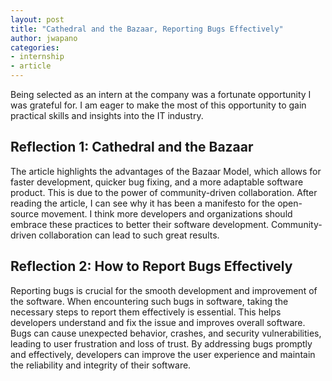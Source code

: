 ```yaml
---
layout: post
title: "Cathedral and the Bazaar, Reporting Bugs Effectively"
author: jwapano
categories: 
- internship
- article
---
```


Being selected as an intern at the company was a fortunate opportunity I was grateful for. I am eager to make the most of this opportunity to gain practical skills and insights into the IT industry.

## Reflection 1: Cathedral and the Bazaar

The article highlights the advantages of the Bazaar Model, which allows for faster development, quicker bug fixing, and a more adaptable software product. This is due to the power of community-driven collaboration. After reading the article, I can see why it has been a manifesto for the open-source movement. I think more developers and organizations should embrace these practices to better their software development. Community-driven collaboration can lead to such great results.

## Reflection 2: How to Report Bugs Effectively

Reporting bugs is crucial for the smooth development and improvement of the software. When encountering such bugs in software, taking the necessary steps to report them effectively is essential. This helps developers understand and fix the issue and improves overall software. Bugs can cause unexpected behavior, crashes, and security vulnerabilities, leading to user frustration and loss of trust. By addressing bugs promptly and effectively, developers can improve the user experience and maintain the reliability and integrity of their software. 